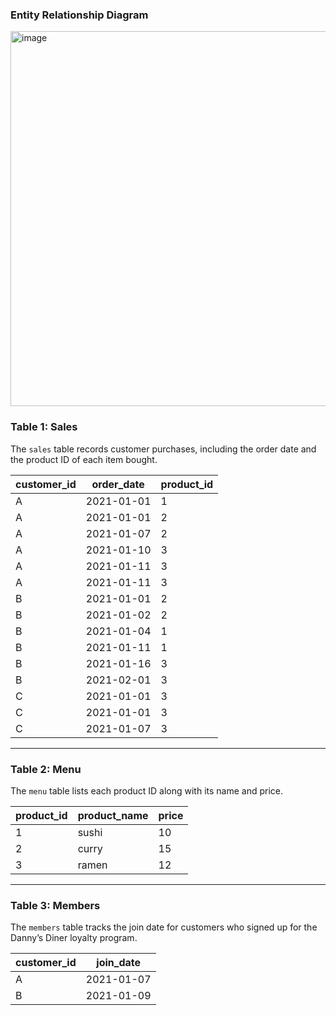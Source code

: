 ### Entity Relationship Diagram

<img src="https://github.com/user-attachments/assets/20c14550-cc0e-4758-a667-6cdc8e0f247d" alt="image" width="600"/>

### Table 1: Sales
The `sales` table records customer purchases, including the order date and the product ID of each item bought.

| customer_id | order_date | product_id |
|-------------|------------|------------|
| A | 2021-01-01 | 1 |
| A | 2021-01-01 | 2 |
| A | 2021-01-07 | 2 |
| A | 2021-01-10 | 3 |
| A | 2021-01-11 | 3 |
| A | 2021-01-11 | 3 |
| B | 2021-01-01 | 2 |
| B | 2021-01-02 | 2 |
| B | 2021-01-04 | 1 |
| B | 2021-01-11 | 1 |
| B | 2021-01-16 | 3 |
| B | 2021-02-01 | 3 |
| C | 2021-01-01 | 3 |
| C | 2021-01-01 | 3 |
| C | 2021-01-07 | 3 |

---

### Table 2: Menu
The `menu` table lists each product ID along with its name and price.

| product_id | product_name | price |
|------------|--------------|-------|
| 1 | sushi  | 10 |
| 2 | curry  | 15 |
| 3 | ramen  | 12 |

---

### Table 3: Members
The `members` table tracks the join date for customers who signed up for the Danny’s Diner loyalty program.

| customer_id | join_date  |
|-------------|------------|
| A | 2021-01-07 |
| B | 2021-01-09 |
